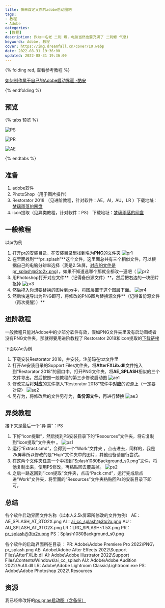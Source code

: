 ```yaml
---
title: 快来自定义你的adobe启动图吧
tags:
- 教程
- Adobe
categories: 
- [教程]
description: 作为一名老 二刺 螈，电脑当然也要充满了 二刺螈 气息(
keywords: Adobe, 教程
cover: https://img.dreamfall.cn/cover/10.webp
date: 2022-08-31 19:36:00
updated: 2022-08-31 19:36:00
---
```


{% folding red, 查看参考教程 %}

[如何制作属于自己的Adobe启动界面 -酷安](https://www.coolapk.com/feed/32265727?shareKey=NmE4MjQ0YzI4ZGU2NjMwZjQyMjU~&shareUid=1815173&shareFrom=com.coolapk.market_12.4.2)

{% endfolding %}

## 预览
{% tabs 预览 %}
<!-- tab Photoshop -->
![PS](https://img.dreamfall.cn/post/adobe-start/preview1.webp)
<!-- endtab -->

<!-- tab Premiere-Pro -->
![PR](https://img.dreamfall.cn/post/adobe-start/preview2.webp)
<!-- endtab -->

<!-- tab After-Effects-->
![AE](https://img.dreamfall.cn/post/adobe-start/preview3.webp)
<!-- endtab -->
{% endtabs %}
## 准备
1. adobe软件
2. PhotoShop（用于图片操作）
3. Restorator 2018 （见进阶教程，针对软件：AE，AI，AU，LR ）下载地址：[梦璃雨落的网盘](https://pan.dreamfall.cn/blog/adobe-start/Restorator2018.zip)
4. icon提取（见异类教程，针对软件：PS） 下载地址：[梦璃雨落的网盘](https://pan.dreamfall.cn/blog/adobe-start/icon%20提取.zip)

## 一般教程
以pr为例
1. 打开pr的安装目录，在安装目录里找到名为**PNG**的文件夹
![pr1](https://img.dreamfall.cn/post/adobe-start/pr1.webp)
2. 在里面找到**“pr_splash”**这个文件，这里面总共有三个相似文件，可以根据自己的电脑分辨率选择（我是2.5k屏，对应的文件是pr_splash@3to2x.png），如果不知道选哪个那就全都改一遍吧（
![pr2](https://img.dreamfall.cn/post/adobe-start/pr2.webp)
3. 用Photoshop打开对应文件**（记得备份源文件）**，然后把右边的一块图片抠掉
![pr3](https://img.dreamfall.cn/post/adobe-start/pr3.webp)
4. 然后拖入你想要替换的图片到ps中，将图层置于这个图层下面。
![pr4](https://img.dreamfall.cn/post/adobe-start/pr4.webp)
5. 然后快速导出为PNG即可，将修改的PNG图片替换源文件**（记得备份源文件（再次提醒））**

## 进阶教程
一般教程只能对Adobe中的少部分软件有效，假如PNG文件夹里没有启动图或者没有PNG文件夹，那就得要用进阶教程了
Restorator 2018和icon提取的[下载链接](https://pan.dreamfall.cn/blog/adobe-start)

下面以Ae为例
1. 下载安装Restorator 2018，并安装，注册码在txt文件里
2. 打开Ae安装目录的Support Files文件夹，将**AfterFXLib.dll**文件拖入到“Restorator 2018”的窗口中，打开PNG文件夹，将**AE_SPLASH**相似的三个文件导出，然后按照一般教程的第三步修改启动图
![ae1](https://img.dreamfall.cn/post/adobe-start/ae1.webp)
3. 修改完后将**对应**的文件拖入“Restorator 2018”软件中**对应**的资源上（一定要对应）
![ae2](https://img.dreamfall.cn/post/adobe-start/ae2.webp)
4. 另存为，将修改后的文件另存为，**备份源文件**，再进行替换
![ae3](https://img.dreamfall.cn/post/adobe-start/ae3.webp)
## 异类教程
接下来是最后一个“异 类“：PS
1. 下好“icon提取”，然后找到PS安装目录下的“Resources”文件夹，将它复制到“icon提取”文件夹中 。
![ps1](https://img.dreamfall.cn/post/adobe-start/ps1.webp)
2. 运行“Extract.cmd”，会得到一个“Work”文件夹 ，点击进去，同样的，我是2k屏幕所以修改的是“High”文件夹中的图片，其他设备请自行尝试。
3. 在这两个文件夹任意一个中找到“Splash1080Background_s0.png”文件，将他复制出来，使用PS修改，再粘贴回去覆盖掉。
![ps2](https://img.dreamfall.cn/post/adobe-start/ps2.webp)
4. 之后一路返回到“icon提取”文件夹，点击“Pack.cmd”，运行完成后点进“Work”文件夹，将里面的“Resources”文件夹粘贴回Ps的安装目录下即可。

## 总结
各个软件启动界面文件名称（以本人2.5k屏幕所修改的文件为例）
AE：AE_SPLASH_AT_3TO2X.png
AI：ai_cc_splash@3to2x.png
AU：AU_SPLASH_AT_3TO2X.png
LR：LRC_SPLASH~1.5X.png
PR：pr_splash@3to2x.png
PS：Splash1080Background_s0.png

各个软件的启动界面所在目录：
PR: Adobe\Adobe Premiere Pro 2022\PNG\ pr_splash.png
AE: Adobe\Adobe After Effects 2022\Support Files\AfterFXLib.dll
AI: Adobe\Adobe Illustrator 2022\Support Files\Contents\Windows\ai_cc_splash
AU: Adobe\Adobe Audition 2022\AuUI.dll
LR: Adobe\Adobe Lightroom Classic\Lightroom.exe
PS: Adobe\Adobe Photoshop 2022\ Resources

## 资源
我已经修改好的[ps,pr,ae启动图（含备份）](https://pan.dreamfall.cn/blog/adobe-start/ps,pr,ae修改后文件（含备份）.zip)